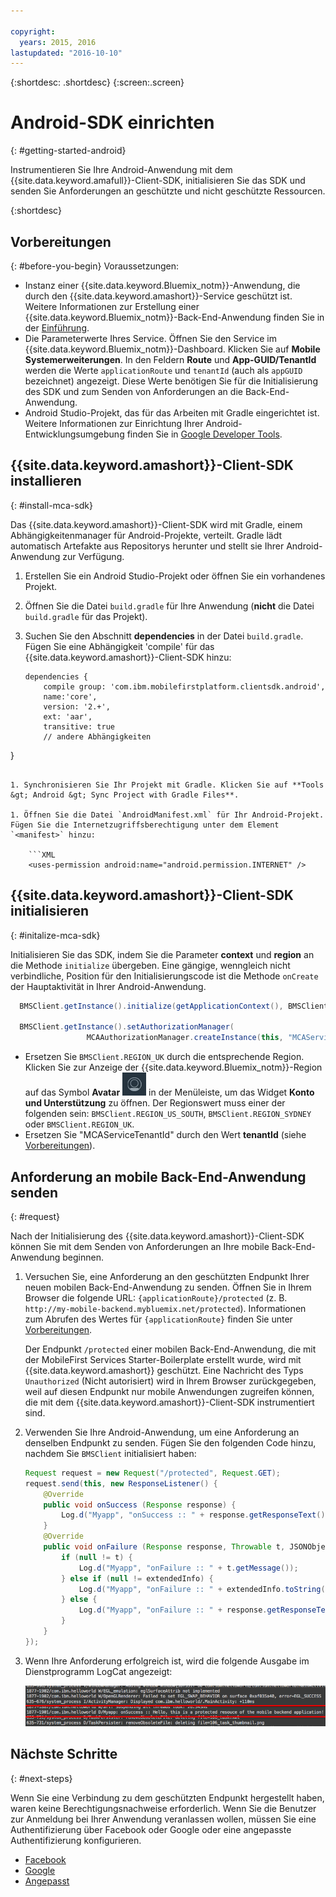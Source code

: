 ```yaml
---

copyright:
  years: 2015, 2016
lastupdated: "2016-10-10"
---
```

{:shortdesc: .shortdesc}
{:screen:.screen}


# Android-SDK einrichten
{: #getting-started-android}

Instrumentieren Sie Ihre Android-Anwendung mit dem {{site.data.keyword.amafull}}-Client-SDK, initialisieren Sie das SDK und senden Sie Anforderungen an geschützte und nicht geschützte Ressourcen.

{:shortdesc}

## Vorbereitungen
{: #before-you-begin}
Voraussetzungen:
* Instanz einer {{site.data.keyword.Bluemix_notm}}-Anwendung, die durch den {{site.data.keyword.amashort}}-Service geschützt ist. Weitere Informationen zur Erstellung einer {{site.data.keyword.Bluemix_notm}}-Back-End-Anwendung finden Sie in der [Einführung](index.html).
* Die Parameterwerte Ihres Service. Öffnen Sie den Service im {{site.data.keyword.Bluemix_notm}}-Dashboard. Klicken Sie auf **Mobile Systemerweiterungen**. In den Feldern **Route** und **App-GUID/TenantId** werden die Werte `applicationRoute` und `tenantId` (auch als `appGUID` bezeichnet) angezeigt. Diese Werte benötigen Sie für die Initialisierung des SDK und zum Senden von Anforderungen an die Back-End-Anwendung.
* Android Studio-Projekt, das für das Arbeiten mit Gradle eingerichtet ist. Weitere Informationen zur Einrichtung Ihrer Android-Entwicklungsumgebung finden Sie in [Google Developer Tools](http://developer.android.com/sdk/index.html).

## {{site.data.keyword.amashort}}-Client-SDK installieren
{: #install-mca-sdk}

Das {{site.data.keyword.amashort}}-Client-SDK wird mit Gradle, einem Abhängigkeitenmanager für Android-Projekte, verteilt. Gradle lädt automatisch Artefakte aus Repositorys herunter und stellt sie Ihrer Android-Anwendung zur Verfügung.

1. Erstellen Sie ein Android Studio-Projekt oder öffnen Sie ein vorhandenes Projekt.

1. Öffnen Sie die Datei `build.gradle` für Ihre Anwendung (**nicht** die Datei `build.gradle` für das Projekt).

1. Suchen Sie den Abschnitt **dependencies** in der Datei `build.gradle`.  Fügen Sie eine Abhängigkeit 'compile' für das {{site.data.keyword.amashort}}-Client-SDK hinzu:

	```Gradle
	dependencies {
		compile group: 'com.ibm.mobilefirstplatform.clientsdk.android',
        name:'core',
        version: '2.+',
        ext: 'aar',
        transitive: true
    	// andere Abhängigkeiten
}
```

1. Synchronisieren Sie Ihr Projekt mit Gradle. Klicken Sie auf **Tools &gt; Android &gt; Sync Project with Gradle Files**.

1. Öffnen Sie die Datei `AndroidManifest.xml` für Ihr Android-Projekt. Fügen Sie die Internetzugriffsberechtigung unter dem Element `<manifest>` hinzu:

	```XML
	<uses-permission android:name="android.permission.INTERNET" />
```

## {{site.data.keyword.amashort}}-Client-SDK initialisieren
{: #initalize-mca-sdk}

Initialisieren Sie das SDK, indem Sie die Parameter **context** und **region** an die Methode `initialize` übergeben. Eine gängige, wenngleich nicht verbindliche, Position für den Initialisierungscode ist die Methode `onCreate` der Hauptaktivität in Ihrer Android-Anwendung.

```Java
  BMSClient.getInstance().initialize(getApplicationContext(), BMSClient.REGION_UK);
					
  BMSClient.getInstance().setAuthorizationManager(
                 MCAAuthorizationManager.createInstance(this, "MCAServiceTenantId"));

```

   * Ersetzen Sie `BMSClient.REGION_UK` durch die entsprechende Region.  Klicken Sie zur Anzeige der {{site.data.keyword.Bluemix_notm}}-Region auf das Symbol **Avatar** ![Avatarsymbol](images/face.jpg "Avatarsymbol") in der Menüleiste, um das Widget **Konto und Unterstützung** zu öffnen. Der Regionswert muss einer der folgenden sein: `BMSClient.REGION_US_SOUTH`, `BMSClient.REGION_SYDNEY` oder `BMSClient.REGION_UK`.
   * Ersetzen Sie "MCAServiceTenantId" durch den Wert **tenantId** (siehe [Vorbereitungen](#before-you-begin)). 

## Anforderung an mobile Back-End-Anwendung senden
{: #request}

Nach der Initialisierung des {{site.data.keyword.amashort}}-Client-SDK können Sie mit dem Senden von Anforderungen an Ihre mobile Back-End-Anwendung beginnen.

1. Versuchen Sie, eine Anforderung an den geschützten Endpunkt Ihrer neuen mobilen Back-End-Anwendung zu senden. Öffnen Sie in Ihrem Browser die folgende URL: `{applicationRoute}/protected` (z. B. `http://my-mobile-backend.mybluemix.net/protected`).   Informationen zum Abrufen des Wertes für `{applicationRoute}` finden Sie unter [Vorbereitungen](#before-you-begin). 
	
	Der Endpunkt `/protected` einer mobilen Back-End-Anwendung, die mit der MobileFirst Services Starter-Boilerplate erstellt wurde, wird mit {{site.data.keyword.amashort}} geschützt. Eine Nachricht des Typs `Unauthorized` (Nicht autorisiert) wird in Ihrem Browser zurückgegeben, weil auf diesen Endpunkt nur mobile Anwendungen zugreifen können, die mit dem {{site.data.keyword.amashort}}-Client-SDK instrumentiert sind.

1. Verwenden Sie Ihre Android-Anwendung, um eine Anforderung an denselben Endpunkt zu senden. Fügen Sie den folgenden Code hinzu, nachdem Sie `BMSClient` initialisiert haben:

	```Java
	Request request = new Request("/protected", Request.GET);
	request.send(this, new ResponseListener() {
		@Override
		public void onSuccess (Response response) {
			Log.d("Myapp", "onSuccess :: " + response.getResponseText());
		}
		@Override
		public void onFailure (Response response, Throwable t, JSONObject extendedInfo) {
			if (null != t) {
				Log.d("Myapp", "onFailure :: " + t.getMessage());
			} else if (null != extendedInfo) {
				Log.d("Myapp", "onFailure :: " + extendedInfo.toString());
			} else {
				Log.d("Myapp", "onFailure :: " + response.getResponseText());
			}
		}
	});
	```

1. Wenn Ihre Anforderung erfolgreich ist, wird die folgende Ausgabe im Dienstprogramm LogCat angezeigt:

	![Bild](images/getting-started-android-success.png)

## Nächste Schritte
{: #next-steps}

Wenn Sie eine Verbindung zu dem geschützten Endpunkt hergestellt haben, waren keine Berechtigungsnachweise erforderlich. Wenn Sie die Benutzer zur Anmeldung bei Ihrer Anwendung veranlassen wollen, müssen Sie eine Authentifizierung über Facebook oder Google oder eine angepasste Authentifizierung konfigurieren.
* [Facebook](facebook-auth-android.html)
* [Google](google-auth-android.html)
* [Angepasst](custom-auth-android.html)
